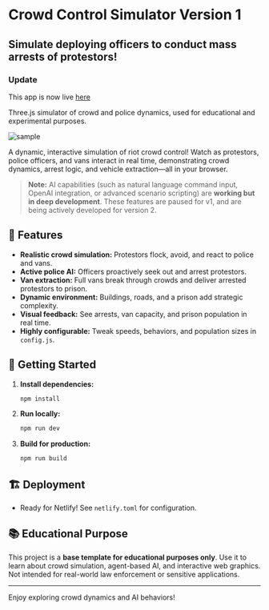 # Crowd Control Simulator Version 1

## Simulate deploying officers to conduct mass arrests of protestors!

### Update  

This app is now live [here](https://crowdcontrolsim.netlify.app/)  

Three.js simulator of crowd and police dynamics, used for educational and experimental purposes. 

![sample](media/sample.gif)

A dynamic, interactive simulation of riot crowd control! Watch as protestors, police officers, and vans interact in real time, demonstrating crowd dynamics, arrest logic, and vehicle extraction—all in your browser.

> **Note:** AI capabilities (such as natural language command input, OpenAI integration, or advanced scenario scripting) are **working but in deep development**. These features are paused for v1, and are being actively developed for version 2.

## 🚨 Features
- **Realistic crowd simulation:** Protestors flock, avoid, and react to police and vans.
- **Active police AI:** Officers proactively seek out and arrest protestors.
- **Van extraction:** Full vans break through crowds and deliver arrested protestors to prison.
- **Dynamic environment:** Buildings, roads, and a prison add strategic complexity.
- **Visual feedback:** See arrests, van capacity, and prison population in real time.
- **Highly configurable:** Tweak speeds, behaviors, and population sizes in `config.js`.

## 🚀 Getting Started

1. **Install dependencies:**
   ```bash
   npm install
   ```
2. **Run locally:**
   ```bash
   npm run dev
   ```
3. **Build for production:**
   ```bash
   npm run build
   ```

## 🏗️ Deployment
- Ready for Netlify! See `netlify.toml` for configuration.

## 📚 Educational Purpose
This project is a **base template for educational purposes only**. Use it to learn about crowd simulation, agent-based AI, and interactive web graphics. Not intended for real-world law enforcement or sensitive applications.

---

Enjoy exploring crowd dynamics and AI behaviors! 
